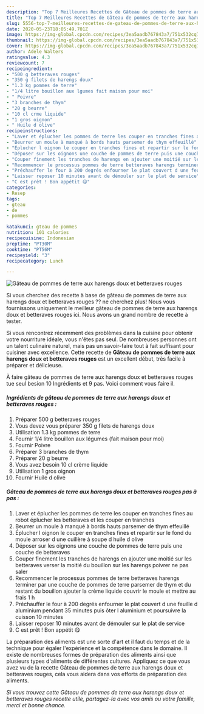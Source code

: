 ```yaml
---
description: "Top 7 Meilleures Recettes de Gâteau de pommes de terre aux harengs doux et betteraves rouges"
title: "Top 7 Meilleures Recettes de Gâteau de pommes de terre aux harengs doux et betteraves rouges"
slug: 5556-top-7-meilleures-recettes-de-gateau-de-pommes-de-terre-aux-harengs-doux-et-betteraves-rouges
date: 2020-05-23T18:05:49.701Z
image: https://img-global.cpcdn.com/recipes/3ea5aadb767843a7/751x532cq70/gateau-de-pommes-de-terre-aux-harengs-doux-et-betteraves-rouges-photo-principale-de-la-recette.jpg
thumbnail: https://img-global.cpcdn.com/recipes/3ea5aadb767843a7/751x532cq70/gateau-de-pommes-de-terre-aux-harengs-doux-et-betteraves-rouges-photo-principale-de-la-recette.jpg
cover: https://img-global.cpcdn.com/recipes/3ea5aadb767843a7/751x532cq70/gateau-de-pommes-de-terre-aux-harengs-doux-et-betteraves-rouges-photo-principale-de-la-recette.jpg
author: Adele Walters
ratingvalue: 4.3
reviewcount: 7
recipeingredient:
- "500 g betteraves rouges"
- "350 g filets de harengs doux"
- "1.3 kg pommes de terre"
- "1/4 litre bouillon aux lgumes fait maison pour moi"
- " Poivre"
- "3 branches de thym"
- "20 g beurre"
- "10 cl crme liquide"
- "1 gros oignon"
- " Huile d olive"
recipeinstructions:
- "Laver et éplucher les pommes de terre les couper en tranches fines au robot éplucher les betteraves et les couper en tranches"
- "Beurrer un moule à manqué à bords hauts parsemer de thym effeuillé"
- "Éplucher l oignon le couper en tranches fines et repartir sur le fond du moule arroser d une cuillère à soupe d huile d olive"
- "Déposer sur les oignons une couche de pommes de terre puis une couche de betteraves"
- "Couper finement les tranches de harengs en ajouter une moitié sur les betteraves verser la moitié du bouillon sur les harengs poivrer ne pas saler"
- "Recommencer le processus pommes de terre betteraves harengs terminer par une couche de pommes de terre parsemer de thym et du restant du bouillon ajouter la crème liquide couvrir le moule et mettre au frais 1 h"
- "Préchauffer le four à 200 degrés enfourner le plat couvert d une feuille d aluminium pendant 35 minutes puis ôter l aluminium et poursuivre la cuisson 10 minutes"
- "Laisser reposer 10 minutes avant de démouler sur le plat de service"
- "C est prêt ! Bon appétit 😋"
categories:
- Resep
tags:
- gteau
- de
- pommes

katakunci: gteau de pommes 
nutrition: 101 calories
recipecuisine: Indonesian
preptime: "PT30M"
cooktime: "PT56M"
recipeyield: "3"
recipecategory: Lunch

---
```



![Gâteau de pommes de terre aux harengs doux et betteraves rouges](https://img-global.cpcdn.com/recipes/3ea5aadb767843a7/751x532cq70/gateau-de-pommes-de-terre-aux-harengs-doux-et-betteraves-rouges-photo-principale-de-la-recette.jpg)

Si vous cherchez des recette à base de gâteau de pommes de terre aux harengs doux et betteraves rouges ?? ne cherchez plus! Nous vous fournissons uniquement le meilleur gâteau de pommes de terre aux harengs doux et betteraves rouges ici. Nous avons un grand nombre de recette à tester.

Si vous rencontrez récemment des problèmes dans la cuisine pour obtenir votre nourriture idéale, vous n'êtes pas seul. De nombreuses personnes ont un talent culinaire naturel, mais pas un savoir-faire tout à fait suffisant pour cuisiner avec excellence. Cette recette de <strong> Gâteau de pommes de terre aux harengs doux et betteraves rouges </strong> est un excellent début, très facile à préparer et délicieuse.

<!--inarticleads1-->

À faire gâteau de pommes de terre aux harengs doux et betteraves rouges tue seul besion 10 Ingrédients et 9 pas. Voici comment vous faire il.

##### Ingrédients de gâteau de pommes de terre aux harengs doux et betteraves rouges :

1. Préparer 500 g betteraves rouges
1. Vous devez vous préparer 350 g filets de harengs doux
1. Utilisation 1.3 kg pommes de terre
1. Fournir 1/4 litre bouillon aux légumes (fait maison pour moi)
1. Fournir  Poivre
1. Préparer 3 branches de thym
1. Préparer 20 g beurre
1. Vous avez besoin 10 cl crème liquide
1. Utilisation 1 gros oignon
1. Fournir  Huile d olive




<!--inarticleads2-->

##### Gâteau de pommes de terre aux harengs doux et betteraves rouges pas à pas :

1. Laver et éplucher les pommes de terre les couper en tranches fines au robot éplucher les betteraves et les couper en tranches
1. Beurrer un moule à manqué à bords hauts parsemer de thym effeuillé
1. Éplucher l oignon le couper en tranches fines et repartir sur le fond du moule arroser d une cuillère à soupe d huile d olive
1. Déposer sur les oignons une couche de pommes de terre puis une couche de betteraves
1. Couper finement les tranches de harengs en ajouter une moitié sur les betteraves verser la moitié du bouillon sur les harengs poivrer ne pas saler
1. Recommencer le processus pommes de terre betteraves harengs terminer par une couche de pommes de terre parsemer de thym et du restant du bouillon ajouter la crème liquide couvrir le moule et mettre au frais 1 h
1. Préchauffer le four à 200 degrés enfourner le plat couvert d une feuille d aluminium pendant 35 minutes puis ôter l aluminium et poursuivre la cuisson 10 minutes
1. Laisser reposer 10 minutes avant de démouler sur le plat de service
1. C est prêt ! Bon appétit 😋




<!--inarticleads1-->

<p>
La préparation des aliments est une sorte d'art et il faut du temps et de la technique pour égaler l'expérience et la compétence dans le domaine. Il existe de nombreuses formes de préparation des aliments ainsi que plusieurs types d'aliments de différentes cultures. Appliquez ce que vous avez vu de la recette Gâteau de pommes de terre aux harengs doux et betteraves rouges, cela vous aidera dans vos efforts de préparation des aliments.
</p>

<p>
<i>Si vous trouvez cette Gâteau de pommes de terre aux harengs doux et betteraves rouges recette utile, partagez-la avec vos amis ou votre famille, merci et bonne chance.</i>
</p>
